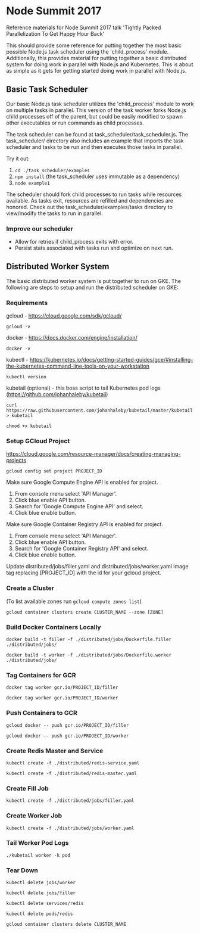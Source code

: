 # Node Summit 2017
Reference materials for Node Summit 2017 talk 'Tightly Packed Parallelization To Get Happy Hour Back'

This should provide some reference for putting together the most basic possible Node.js task scheduler using the 'child_process' module. Additionally, this provides material for putting together a basic distributed system for doing work in parallel with Node.js and Kubernetes. This is about as simple as it gets for getting started doing work in parallel with Node.js.

## Basic Task Scheduler

Our basic Node.js task scheduler utilizes the 'child_process' module to work on multiple tasks in parallel. This version of the task worker forks Node.js child processes off of the parent, but could be easily modified to spawn other executables or run commands as child processes.

The task scheduler can be found at task_scheduler/task_scheduler.js. The task_scheduler/ directory also includes an example that imports the task scheduler and tasks to be run and then executes those tasks in parallel.

Try it out: 

1. `cd ./task_scheduler/examples`
2. `npm install` (the task_scheduler uses immutable as a dependency)
3. `node example1`

The scheduler should fork child processes to run tasks while resources available. As tasks exit, resources are refilled and dependencies are honored. Check out the task_scheduler/examples/tasks directory to view/modify the tasks to run in parallel.

### Improve our scheduler

* Allow for retries if child_process exits with error.
* Persist stats associated with tasks run and optimize on next run.

## Distributed Worker System

The basic distributed worker system is put together to run on GKE. The following are steps to setup and run the distributed scheduler on GKE:

### Requirements

gcloud - https://cloud.google.com/sdk/gcloud/

`gcloud -v`

docker - https://docs.docker.com/engine/installation/

`docker -v`

kubectl - https://kubernetes.io/docs/getting-started-guides/gce/#installing-the-kubernetes-command-line-tools-on-your-workstation

`kubectl version`

kubetail (optional) - this boss script to tail Kubernetes pod logs (https://github.com/johanhaleby/kubetail)

`curl https://raw.githubusercontent.com/johanhaleby/kubetail/master/kubetail > kubetail`

`chmod +x kubetail`

### Setup GCloud Project

https://cloud.google.com/resource-manager/docs/creating-managing-projects

`gcloud config set project PROJECT_ID`

Make sure Google Compute Engine API is enabled for project.

1. From console menu select 'API Manager'.
2. Click blue enable API button.
3. Search for 'Google Compute Engine API' and select.
4. Click blue enable button.

Make sure Google Container Registry API is enabled for project.

1. From console menu select 'API Manager'.
2. Click blue enable API button.
3. Search for 'Google Container Registry API' and select.
4. Click blue enable button.

Update distributed/jobs/filler.yaml and distributed/jobs/worker.yaml image tag replacing [PROJECT_ID] with the id for your gcloud project.

### Create a Cluster

(To list available zones run `gcloud compute zones list`)

`gcloud container clusters create CLUSTER_NAME --zone [ZONE]`

### Build Docker Containers Locally

`docker build -t filler -f ./distributed/jobs/Dockerfile.filler ./distributed/jobs/`

`docker build -t worker -f ./distributed/jobs/Dockerfile.worker ./distributed/jobs/`

### Tag Containers for GCR

`docker tag worker gcr.io/PROJECT_ID/filler`

`docker tag worker gcr.io/PROJECT_ID/worker`

### Push Containers to GCR

`gcloud docker -- push gcr.io/PROJECT_ID/filler`

`gcloud docker -- push gcr.io/PROJECT_ID/worker`

### Create Redis Master and Service

`kubectl create -f ./distributed/redis-service.yaml`

`kubectl create -f ./distributed/redis-master.yaml`

### Create Fill Job

`kubectl create -f ./distributed/jobs/filler.yaml`

### Create Worker Job

`kubectl create -f ./distributed/jobs/worker.yaml`

### Tail Worker Pod Logs

`./kubetail worker -k pod`

### Tear Down

`kubectl delete jobs/worker`

`kubectl delete jobs/filler`

`kubectl delete services/redis`

`kubectl delete pods/redis`

`gcloud container clusters delete CLUSTER_NAME`

